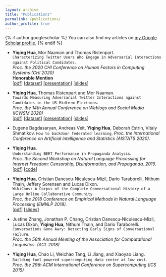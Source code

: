 ```yaml
---
layout: archive
title: "Publications"
permalink: /publications/
author_profile: true
---
```


{% if author.googlescholar %}
  You can also find my articles on <u><a href="{{author.googlescholar}}">my Google Scholar profile</a>.</u>
{% endif %}



* **Yiqing Hua**, Mor Naaman and Thomas Ristenpart.  
`Characterizing Twitter Users Who Engage in Adversarial Interactions against Political Candidates`.  
*Proc. the 2020 CHI Conference on Human Factors in Computing Systems (CHI 2020)*  
**Honorable Mention**  
[[pdf](http://vegetable68.github.io/papers/adversarial_user_chi2020.pdf)]
[[dataset](https://figshare.com/articles/U_S_Midterm_Election_Twitter_Dataset_2018/11374062)]
[[presentation]](https://www.youtube.com/watch?v=hdap4ndgqUk)
[[slides](http://vegetable68.github.io/slides/chi2020_slides.pdf)]

* **Yiqing Hua**, Thomas Ristenpart and Mor Naaman.  
`Towards Measuring Adversarial Twitter Interactions against Candidates in the US Midterm Elections`.  
*Proc. the 14th Annual Conference on Weblogs and Social Media (ICWSM 2020)*  
[[pdf](http://vegetable68.github.io/papers/adversarial_candidates_icwsm2020.pdf)]
[[dataset](https://figshare.com/articles/U_S_Midterm_Election_Twitter_Dataset_2018/11374062)]
[[presentation]](https://youtu.be/skS0L5RrYJk)
[[slides]](http://vegetable68.github.io/slides/icwsm2020_slides.pdf)

* Eugene Bagdasaryan, Andreas Veit, **Yiqing Hua**, Deborah Estrin, Vitaly Shmatikov. 
`How to backdoor federated learning`. 
*Proc. the International Conference on Artificial Intelligence and Statistics (AISTATS 2020).*


* **Yiqing Hua**.  
`Understanding BERT Performance in Propaganda Analysis`.  
*Proc. the Second Workshop on Natural Language Processing for Internet Freedom: Censorship, Disinformation, and Propaganda. 2019.*  
[[pdf](http://vegetable68.github.io/papers/bert_propaganda_emnlp2019.pdf)]
[[code](https://github.com/vegetable68/propaganda_detection)]

* **Yiqing Hua**, Cristian Danescu-Niculescu-Mizil, Dario Taraborelli, Nithum Thain, Jeffery Sorensen and Lucas Dixon.  
`WikiConv: A Corpus of the Complete Conversational History of a Large Online Collaborative Community`.   
*Proc. the 2018 Conference on Empirical Methods in Natural Language Processing (EMNLP 2018).*  
[[pdf](http://vegetable68.github.io/papers/wikiconv_emnlp2018.pdf)]
[[slides](http://vegetable68.github.io/slides/wikiconv_emnlp2018.pdf)]

* Justine Zhang, Jonathan P. Chang, Cristian Danescu-Niculescu-Mizil, Lucas Dixon, **Yiqing Hua**, Nithum Thain, and Dario Taraborelli.  
`Conversations Gone Awry: Detecting Early Signs of Conversational Failure`.   
*Proc. the 56th Annual Meeting of the Association for Computational Linguistics. (ACL 2018)*  

* **Yiqing Hua**, Chao Li, Weichao Tang, Li Jiang, and Xiaoyao Liang.   
`Building fuel powered supercomputing data center at low cost`.  
*Proc. the 29th ACM International Conference on Supercomputing (ICS 2015)*  


